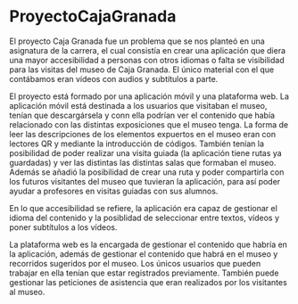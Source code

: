 # ProyectoCajaGranada
El proyecto Caja Granada fue un problema que se nos planteó en una asignatura de la carrera, el cual consistía en crear una aplicación que diera una mayor accesibilidad a personas con otros idiomas o falta se visibilidad para las visitas del museo de Caja Granada. El único material con el que contábamos eran vídeos con audios y subtítulos a parte.

El proyecto está formado por una aplicación móvil y una plataforma web. La aplicación móvil está destinada a los usuarios que visitaban el museo, tenían que descargársela y conn ella podrían ver el contenido que había relacionado con las distintas exposiciones que el museo tenga. La forma de leer las descripciones de los elementos expuertos en el museo eran con lectores QR y mediante la introducción de códigos. También tenían la posibilidad de poder realizar una visita guiada (la aplicación tiene rutas ya guardadas) y ver las distintas las distintas salas que formaban el museo. Además se añadió la posibilidad de crear una ruta y poder compartirla con los futuros visitantes del museo que tuvieran la aplicación, para así poder ayudar a profesores en visitas guiadas con sus alumnos.

En lo que accesibilidad se refiere, la aplicación era capaz de gestionar el idioma del contenido y la posiblidad de seleccionar entre textos, vídeos y poner subtítulos a los vídeos.

La plataforma web es la encargada de gestionar el contenido que habría en la aplicación, además de gestionar el contenido que habrá en el museo y recorridos sugeridos por el museo. Los únicos usuarios que pueden trabajar en ella tenían que estar registrados previamente. También puede gestionar las peticiones de asistencia que eran realizados por los visitantes al museo.
